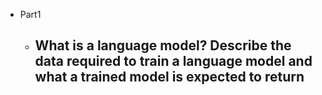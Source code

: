 - Part1
	- What is a language model? 
	  Describe the data required to train a language model
	  and what a trained model is expected to return
		-